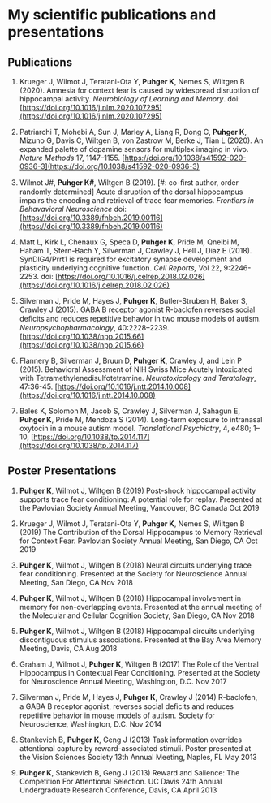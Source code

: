 # My scientific publications and presentations

## Publications

1. Krueger J, Wilmot J, Teratani-Ota Y, **Puhger K**, Nemes S, Wiltgen B (2020). Amnesia for context fear is caused by widespread disruption of hippocampal activity. *Neurobiology of Learning and Memory*. doi: [https://doi.org/10.1016/j.nlm.2020.107295](https://doi.org/10.1016/j.nlm.2020.107295)

2. Patriarchi T, Mohebi A, Sun J, Marley A, Liang R, Dong C, **Puhger K**, Mizuno G, Davis C, Wiltgen B, von Zastrow M, Berke J, Tian L (2020). An expanded palette of dopamine sensors for multiplex imaging in vivo. *Nature Methods* 17, 1147–1155. [https://doi.org/10.1038/s41592-020-0936-3](https://doi.org/10.1038/s41592-020-0936-3)

3. Wilmot J#, **Puhger K#**, Wiltgen B (2019). [#: co-ﬁrst author, order randomly determined] Acute disruption of the dorsal hippocampus impairs the encoding and retrieval of trace fear memories. *Frontiers in Behavavioral Neuroscience* doi: [https://doi.org/10.3389/fnbeh.2019.00116](https://doi.org/10.3389/fnbeh.2019.00116)

4. Matt L, Kirk L, Chenaux G, Speca D, **Puhger K**, Pride M, Qneibi M, Haham T, Stern-Bach Y, Silverman J, Crawley J, Hell J, Diaz E (2018). SynDIG4/Prrt1 is required for excitatory synapse development and plasticity underlying cognitive function. *Cell Reports,* Vol 22, 9:2246-2253. doi: [https://doi.org/10.1016/j.celrep.2018.02.026](https://doi.org/10.1016/j.celrep.2018.02.026)

5. Silverman J, Pride M, Hayes J, **Puhger K**, Butler-Struben H, Baker S, Crawley J (2015). GABA B receptor agonist R-baclofen reverses social deﬁcits and reduces repetitive behavior in two mouse models of autism. *Neuropsychopharmacology*, 40:2228–2239. [https://doi.org/10.1038/npp.2015.66](https://doi.org/10.1038/npp.2015.66)

6. Flannery B, Silverman J, Bruun D, **Puhger K**, Crawley J, and Lein P (2015). Behavioral Assessment of NIH Swiss Mice Acutely Intoxicated with Tetramethylenedisulfotetramine. *Neurotoxicology and Teratology*, 47:36-45. [https://doi.org/10.1016/j.ntt.2014.10.008](https://doi.org/10.1016/j.ntt.2014.10.008)

7. Bales K, Solomon M, Jacob S, Crawley J, Silverman J, Sahagun E, **Puhger K**, Pride M, Mendoza S (2014). Long-term exposure to intranasal oxytocin in a mouse autism model. *Translational Psychiatry*, 4, e480; 1–10, [https://doi.org/10.1038/tp.2014.117](https://doi.org/10.1038/tp.2014.117)

## Poster Presentations

1. **Puhger K**, Wilmot J, Wiltgen B (2019) Post-shock hippocampal activity supports trace fear conditioning: A potential role for replay. Presented at the Pavlovian Society Annual Meeting, Vancouver, BC Canada Oct 2019

2. Krueger J, Wilmot J, Teratani-Ota Y, **Puhger K**, Nemes S, Wiltgen B (2019) The Contribution of the Dorsal Hippocampus to Memory Retrieval for Context Fear. Pavlovian Society Annual Meeting, San Diego, CA Oct 2019

3. **Puhger K**, Wilmot J, Wiltgen B (2018) Neural circuits underlying trace fear conditioning. Presented at the Society for Neuroscience Annual Meeting, San Diego, CA Nov 2018

4. **Puhger K**, Wilmot J, Wiltgen B (2018) Hippocampal involvement in memory for non-overlapping events. Presented at the annual meeting of the Molecular and Cellular Cognition Society, San Diego, CA Nov 2018

5. **Puhger K**, Wilmot J, Wiltgen B (2018) Hippocampal circuits underlying discontiguous stimulus associations. Presented at the Bay Area Memory Meeting, Davis, CA Aug 2018

6. Graham J, Wilmot J, **Puhger K**, Wiltgen B (2017) The Role of the Ventral Hippocampus in Contextual Fear Conditioning. Presented at the Society for Neuroscience Annual Meeting, Washington, D.C. Nov 2017

7. Silverman J, Pride M, Hayes J, **Puhger K**, Crawley J (2014) R-baclofen, a GABA B receptor agonist, reverses social deﬁcits and reduces repetitive behavior in mouse models of autism. Society for Neuroscience, Washington, D.C. Nov 2014

8. Stankevich B, **Puhger K**, Geng J (2013) Task information overrides attentional capture by reward-associated stimuli. Poster presented at the Vision Sciences Society 13th Annual Meeting, Naples, FL May 2013

9. **Puhger K**, Stankevich B, Geng J (2013) Reward and Salience: The Competition For Attentional Selection. UC Davis 24th Annual Undergraduate Research Conference, Davis, CA April 2013
